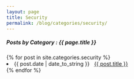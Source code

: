 ```yaml
---
layout: page
title: Security
permalink: /blog/categories/security/
---
```


<h5> Posts by Category : {{ page.title }} </h5>

<div class="card">
{% for post in site.categories.security %}
 <li class="category-posts"><span>{{ post.date | date_to_string }}</span> &nbsp; <a href="{{ post.url }}">{{ post.title }}</a></li>
{% endfor %}
</div>